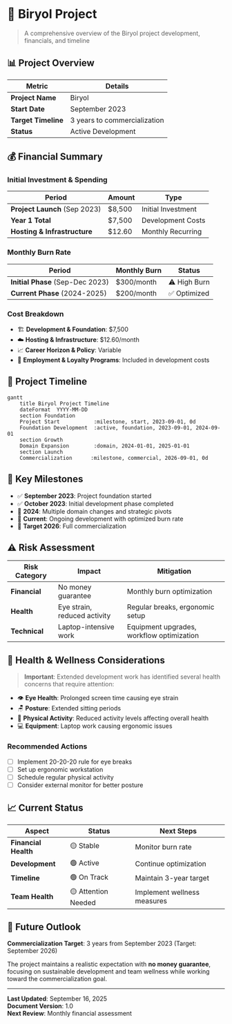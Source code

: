 # 🚀 Biryol Project

> A comprehensive overview of the Biryol project development, financials, and timeline

## 📊 Project Overview

| **Metric** | **Details** |
|------------|-------------|
| **Project Name** | Biryol |
| **Start Date** | September 2023 |
| **Target Timeline** | 3 years to commercialization |
| **Status** | Active Development |

## 💰 Financial Summary

### Initial Investment & Spending
| **Period** | **Amount** | **Type** |
|------------|------------|----------|
| **Project Launch** (Sep 2023) | $8,500 | Initial Investment |
| **Year 1 Total** | $7,500 | Development Costs |
| **Hosting & Infrastructure** | $12.60 | Monthly Recurring |

### Monthly Burn Rate
| **Period** | **Monthly Burn** | **Status** |
|------------|------------------|------------|
| **Initial Phase** (Sep-Dec 2023) | $300/month | ⚠️ High Burn |
| **Current Phase** (2024-2025) | $200/month | ✅ Optimized |

### Cost Breakdown
- 🏗️ **Development & Foundation**: $7,500
- ☁️ **Hosting & Infrastructure**: $12.60/month
- 📈 **Career Horizon & Policy**: Variable
- 👥 **Employment & Loyalty Programs**: Included in development costs

## 📅 Project Timeline

```mermaid
gantt
    title Biryol Project Timeline
    dateFormat  YYYY-MM-DD
    section Foundation
    Project Start           :milestone, start, 2023-09-01, 0d
    Foundation Development  :active, foundation, 2023-09-01, 2024-09-01
    section Growth
    Domain Expansion        :domain, 2024-01-01, 2025-01-01
    section Launch
    Commercialization      :milestone, commercial, 2026-09-01, 0d
```

## 🎯 Key Milestones

- ✅ **September 2023**: Project foundation started
- ✅ **October 2023**: Initial development phase completed
- 🔄 **2024**: Multiple domain changes and strategic pivots
- 🔄 **Current**: Ongoing development with optimized burn rate
- 🎯 **Target 2026**: Full commercialization

## ⚠️ Risk Assessment

| **Risk Category** | **Impact** | **Mitigation** |
|-------------------|------------|----------------|
| **Financial** | No money guarantee | Monthly burn optimization |
| **Health** | Eye strain, reduced activity | Regular breaks, ergonomic setup |
| **Technical** | Laptop-intensive work | Equipment upgrades, workflow optimization |

## 🏥 Health & Wellness Considerations

> **Important**: Extended development work has identified several health concerns that require attention:

- 👁️ **Eye Health**: Prolonged screen time causing eye strain
- 🪑 **Posture**: Extended sitting periods
- 🏃 **Physical Activity**: Reduced activity levels affecting overall health
- 💻 **Equipment**: Laptop work causing ergonomic issues

### Recommended Actions
- [ ] Implement 20-20-20 rule for eye breaks
- [ ] Set up ergonomic workstation
- [ ] Schedule regular physical activity
- [ ] Consider external monitor for better posture

## 📈 Current Status

| **Aspect** | **Status** | **Next Steps** |
|------------|------------|----------------|
| **Financial Health** | 🟡 Stable | Monitor burn rate |
| **Development** | 🟢 Active | Continue optimization |
| **Timeline** | 🟢 On Track | Maintain 3-year target |
| **Team Health** | 🟡 Attention Needed | Implement wellness measures |

## 🔮 Future Outlook

**Commercialization Target**: 3 years from September 2023 (Target: September 2026)

The project maintains a realistic expectation with **no money guarantee**, focusing on sustainable development and team wellness while working toward the commercialization goal.

---

**Last Updated**: September 16, 2025  
**Document Version**: 1.0  
**Next Review**: Monthly financial assessment
